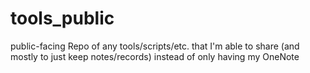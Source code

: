 # tools_public
public-facing Repo of any tools/scripts/etc. that I'm able to share (and mostly to just keep notes/records) instead of only having my OneNote
